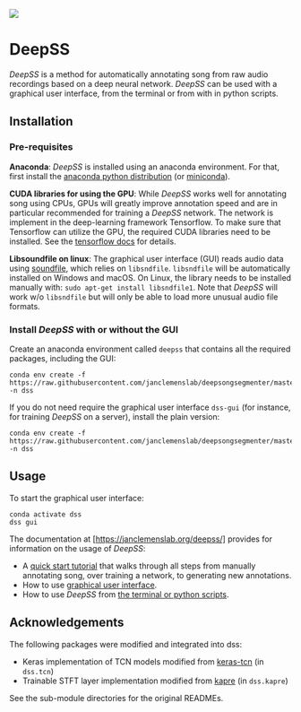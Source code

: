 
![](https://github.com/janclemenslab/deepss/workflows/Python%20Package%20using%20Conda/badge.svg)

# DeepSS
_DeepSS_ is a method for automatically annotating song from raw audio recordings based on a deep neural network. _DeepSS_ can be used with a graphical user interface, from the terminal or from with in python scripts.


## Installation
### Pre-requisites


__Anaconda__: _DeepSS_ is installed using an anaconda environment. For that, first install the [anaconda python distribution](https://docs.anaconda.com/anaconda/install/) (or [miniconda](https://docs.conda.io/en/latest/miniconda.html)).

<!-- ```shell
curl https://repo.continuum.io/miniconda/Miniconda3-latest-Linux-x86_64.sh -o miniconda.sh
sh miniconda.sh -b -p $HOME/miniconda
export PATH="$HOME/miniconda/bin:$PATH"
``` -->

__CUDA libraries for using the GPU__: While _DeepSS_ works well for annotating song using CPUs, GPUs will greatly improve annotation speed and are in particular recommended for training a _DeepSS_ network. The network is implement in the deep-learning framework Tensorflow. To make sure that Tensorflow can utilize the GPU, the required CUDA libraries need to be installed. See the [tensorflow docs](https://www.tensorflow.org/install/gpu) for details.

__Libsoundfile on linux__: The graphical user interface (GUI) reads audio data using [soundfile](http://pysoundfile.readthedocs.io/), which relies on `libsndfile`. `libsndfile` will be automatically installed on Windows and macOS. On Linux, the library needs to be installed manually with: `sudo apt-get install libsndfile1`. Note that _DeepSS_ will work w/o `libsndfile` but will only be able to load more unusual audio file formats.

### Install _DeepSS_ with or without the GUI
Create an anaconda environment called `deepss` that contains all the required packages, including the GUI:
```shell
conda env create -f https://raw.githubusercontent.com/janclemenslab/deepsongsegmenter/master/env/deepss_gui.yml -n dss
```

If you do not need require the graphical user interface `dss-gui` (for instance, for training _DeepSS_ on a server), install the plain version:
```shell
conda env create -f https://raw.githubusercontent.com/janclemenslab/deepsongsegmenter/master/env/deepss_plain.yml -n dss
```

## Usage
To start the graphical user interface:
```shell
conda activate dss
dss gui
```

The documentation at [https://janclemenslab.org/deepss/] provides for information on the usage of _DeepSS_:

- A [quick start tutorial](https://janclemenslab.org/deepss/tutorials_gui/quick_start.html) that walks through all steps from manually annotating song, over training a network, to generating new annotations.
- How to use [graphical user interface](https://janclemenslab.org/deepss/tutorials_gui).
- How to use _DeepSS_ from [the terminal or python scripts](https://janclemenslab.org/deepss/tutorials/tutorials.html).



## Acknowledgements
The following packages were modified and integrated into dss:

- Keras implementation of TCN models modified from [keras-tcn](https://github.com/philipperemy/keras-tcn) (in `dss.tcn`)
- Trainable STFT layer implementation modified from [kapre](https://github.com/keunwoochoi/kapre) (in `dss.kapre`)

See the sub-module directories for the original READMEs.
